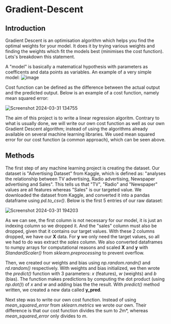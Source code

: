 # Gradient-Descent

## Introduction 
Gradient Descent is an optimisation algorithm which helps you find the optimal weights for your model. It does it by trying various weights and finding the weights which fit the models best (minimises the cost function). Lets's breakdown this statement.

A "model" is basically a matematical hypothesis with parameters as coefficents and data points as variables. An example of a very simple model:
![image](https://github.com/zypchn/Gradient-Descent/assets/144728809/be3cc096-2706-4dfd-a0a5-f8b4eed39435)

Cost function can be defined as the difference between the actual output and the predicted output. Below is an example of a cost function, namely mean squared error:

![Screenshot 2024-03-31 134755](https://github.com/zypchn/Gradient-Descent/assets/144728809/03e27d46-793c-4a63-aa6a-0e7d5ea16262)

The aim of this project is to write a linear regression algoritm. Contrary to what is usually done, we will write our own cost function as well as our own Gradient Descent algorithm; instead of using the algorithms already available on several machine learning libraries. We used mean squared error for our cost function (a common approach), which can be seen above.


## Methods
The first step of any machine learning project is creating the dataset. Our dataset is "Advertising Dataset" from Kaggle, which is defined as: "analyses the relationship between TV advertising, Radio advertising, Newspaper advertising and Sales". This tells us that "TV", "Radio" and "Newspaper" values are all features whereas "Sales" is our targeted value. We downloaded the dataset from Kaggle, and converted it into a pandas dataframe using *pd.to_csv()*. Below is the first 5 entries of our raw dataset:

![Screenshot 2024-03-31 194203](https://github.com/zypchn/Gradient-Descent/assets/144728809/e50d4d27-b0a4-492f-8a11-e95dd4a024a7)

As we can see, the first column is not necessary for our model, it is just an indexing column so we dropped it. And the "sales" column must also be dropped, given that it contains our target values. With these 2 columns dropped, we have our **X** data. For **y** we only need the target values, so all we had to do was extract the *sales* column. We also converted dataframes to numpy arrays for computational reasons and scaled **X** and **y** with *StandardScaler()* from *sklearn.preprocessing* to prevent overflow.

Then, we created our weights and bias using *np.random.randn()* and *rd.random()* respectively.
With weights and bias initialized, we then wrote the *predict()* function with 3 parameters:
*x* (features), *w* (weights) and *b* (bias). The function makes predictions by computing the dot product (using *np.dot()*) of *x* and *w* and adding bias the the result. With *predict()* method written, we created a new data called **y_pred**.

Next step was to write our own cost function. Instead of using *mean_squared_error* from *sklearn.metrics* we wrote our own. Their difference is that our cost function divides the sum to *2*m*, whereas *mean_squared_error* only divides to *m*.

